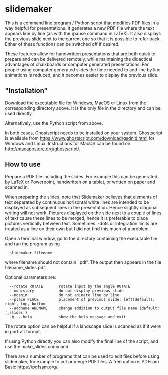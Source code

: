 # slidemaker

This is a command line program / Python script that modifies PDF files in a way helpful for presentations. It generates a new PDF file where the text appears line by line (as with the \pause command in LaTeX). It also displays the previous slide next to the current one so that it is possible to refer back. Either of these functions can be switched off if desired.

These features allow for handwritten presentations that are both quick to prepare and can be delivered remotely, while maintaining the didactical advantages of chalkboards or computer generated presentations. For people using computer generated slides the time needed to add line by line animations is reduced, and it becomes easier to display the previous slide. 



## "Installation"

Download the executable file for Windows, MacOS or Linux from the corresponding directory above. It is the only file in the directory and can be used directly.

Alternatively, use the Python script from above. 

In both cases, Ghostscript needs to be installed on your system. Ghostscript is available from https://www.ghostscript.com/download/gsdnld.html for Windows and Linux. Instructions for MacOS can be found on http://macappstore.org/ghostscript/.



## How to use

Prepare a PDF file including the slides. For example this can be generated by LaTeX or Powerpoint, handwritten on a tablet, or written on paper and scanned in.

When preparing the slides, note that Slidemaker believes that elements of text separated by continuous horizontal white lines are intended to be displayed as subsequent lines in the presentation. Hence slightly diagonal writing will not work. Pictures displayed on the side next to a couple of lines of text cause these lines to be merged, hence it is preferable to place pictures vertically between text. Sometimes i-dots or integration limits are treated as a line on their own but I did not find this much of a problem.

Open a terminal window, go to the directory containing the executable file and run the program using

```
  slidemaker filename
```

where filename should not contain '.pdf'. The output then appears in the file filename_slides.pdf.

Optional parameters are:

```
  --rotate ROTATE       rotate input by the angle ROTATE
  --nohistory           do not display previous slide
  --noanim              do not animate line by line
  --place PLACE         placement of previous slide: left(default), right, top, bottom
  --addname ADDNAME     change addition to output file name (default: '_slides')
  -h, --help            show the help message and exit
```

The rotate option can be helpful if a landscape slide is scanned as if it were in portrait format.

If using Python directly you can also modify the final line of the script, and use the make_slides command.

There are a number of programs that can be used to edit files before using slidemaker, for example to cut or merge PDF files. A free option is PDFsam Basic https://pdfsam.org/.

